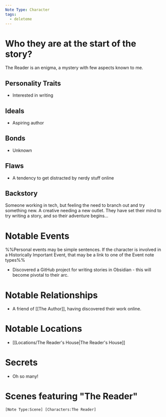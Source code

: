 ```yaml
---
Note Type: Character
tags:
  - deleteme
---
```

# Who they are at the start of the story?

The Reader is an enigma, a mystery with few aspects known to me.

## Personality Traits

- Interested in writing

## Ideals

- Aspiring author

## Bonds

- Unknown

## Flaws

- A tendency to get distracted by nerdy stuff online

## Backstory

Someone working in tech, but feeling the need to branch out and try something new. A creative needing a new outlet. They have set their mind to try writing a story, and so their adventure begins...

# Notable Events
%%Personal events may be simple sentences. If the character is involved in a Historically Important Event, that may be a link to one of the Event note types%%

- Discovered a GitHub project for writing stories in Obsidian - this will become pivotal to their arc.

# Notable Relationships

- A friend of [[The Author]], having discovered their work online.

# Notable Locations

- [[Locations/The Reader's House|The Reader's House]]

# Secrets

- Oh so many!

# Scenes featuring "The Reader"

```query
[Note Type:Scene] [Characters:The Reader]
```
